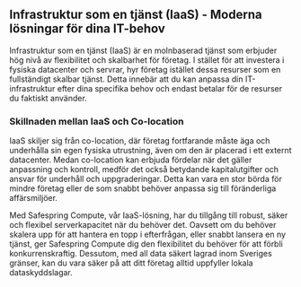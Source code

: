 ## Infrastruktur som en tjänst (IaaS) - Moderna lösningar för dina IT-behov

Infrastruktur som en tjänst (IaaS) är en molnbaserad tjänst som erbjuder hög nivå av flexibilitet och skalbarhet för
företag. I stället för att investera i fysiska datacenter och servrar, hyr företag istället dessa resurser som en
fullständigt skalbar tjänst. Detta innebär att du kan anpassa din IT-infrastruktur efter dina specifika behov och endast
betalar för de resurser du faktiskt använder.

### Skillnaden mellan IaaS och Co-location

IaaS skiljer sig från co-location, där företag fortfarande måste äga och underhålla sin egen fysiska utrustning, även om
den är placerad i ett externt datacenter. Medan co-location kan erbjuda fördelar när det gäller anpassning och kontroll,
medför det också betydande kapitalutgifter och ansvar för underhåll och uppgraderingar. Detta kan vara en stor börda för
mindre företag eller de som snabbt behöver anpassa sig till föränderliga affärsmiljöer.

Med Safespring Compute, vår IaaS-lösning, har du tillgång till robust, säker och flexibel serverkapacitet när du behöver
det. Oavsett om du behöver skalera upp för att hantera en topp i efterfrågan, eller snabbt lansera en ny tjänst, ger
Safespring Compute dig den flexibilitet du behöver för att förbli konkurrenskraftig. Dessutom, med all data säkert
lagrad inom Sveriges gränser, kan du vara säker på att ditt företag alltid uppfyller lokala dataskyddslagar.
